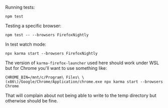 Running tests:

```
npm test
```

Testing a specific browser:

```
npm test -- --browsers FirefoxNightly
```

In test watch mode:

```
npx karma start --browsers FirefoxNightly
```

The version of `karma-firefox-launcher` used here should work under WSL but for
Chrome you'll want to use something like:

```
CHROME_BIN=/mnt/c/Program\ Files\ \(x86\)/Google/Chrome/Application/chrome.exe npx karma start --browsers Chrome
```

That will complain about not being able to write to the temp directory but
otherwise should be fine.
